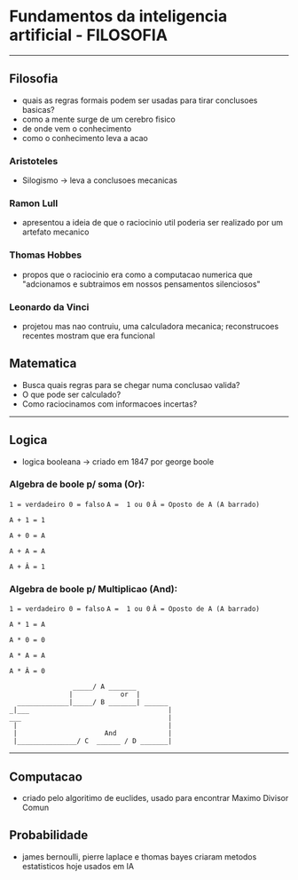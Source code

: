 # Fundamentos da inteligencia artificial - FILOSOFIA

---
## Filosofia
- quais as regras formais podem ser usadas para tirar conclusoes basicas?
- como a mente surge de um cerebro fisico
- de onde vem o conhecimento
- como o conhecimento leva a acao


### Aristoteles
- Silogismo -> leva a conclusoes mecanicas

### Ramon Lull
- apresentou a ideia de que o raciocinio util poderia ser realizado por um artefato mecanico

### Thomas Hobbes
- propos que o raciocinio era como a computacao numerica que "adcionamos e subtraimos em nossos pensamentos silenciosos"

### Leonardo da Vinci
- projetou mas nao contruiu, uma calculadora mecanica; reconstrucoes recentes mostram que era funcional

## Matematica
- Busca quais regras para se chegar numa conclusao valida?
- O que pode ser calculado?
- Como raciocinamos com informacoes incertas?
---
## Logica
- logica booleana -> criado em 1847 por george boole
### Algebra de boole p/ soma (Or):
``
1 = verdadeiro
0 = falso
``
``
A =  1 ou 0
``
``
Â = Oposto de A (A barrado)
``
```
A + 1 = 1

A + 0 = A

A + A = A

A + Â = 1
```
### Algebra de boole p/ Multiplicao (And):

``
1 = verdadeiro
0 = falso
``
``
A =  1 ou 0
``
``
Â = Oposto de A (A barrado)
``
```
A * 1 = A

A * 0 = 0

A * A = A

A * Â = 0
```
```
                _____/ A _______
               |            or  |
  _____________|_____/ B _______| ______
_|___                                   |               
___                                     |   
 |                                      |               
 |                      And             |
 |_______________/ C  ______ / D _______|

```
---

## Computacao 
- criado pelo algoritimo de euclides, usado para encontrar Maximo Divisor Comun

## Probabilidade
- james bernoulli, pierre laplace e thomas bayes criaram metodos estatisticos hoje usados em IA
